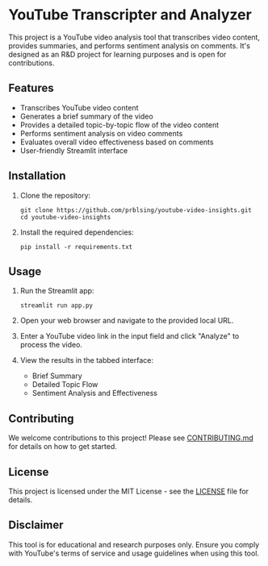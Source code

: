 # YouTube Transcripter and Analyzer

This project is a YouTube video analysis tool that transcribes video content, provides summaries, and performs sentiment analysis on comments. It's designed as an R&D project for learning purposes and is open for contributions.

## Features

- Transcribes YouTube video content
- Generates a brief summary of the video
- Provides a detailed topic-by-topic flow of the video content
- Performs sentiment analysis on video comments
- Evaluates overall video effectiveness based on comments
- User-friendly Streamlit interface

## Installation

1. Clone the repository:
   ```
   git clone https://github.com/prblsing/youtube-video-insights.git
   cd youtube-video-insights
   ```

2. Install the required dependencies:
   ```
   pip install -r requirements.txt
   ```

## Usage

1. Run the Streamlit app:
   ```
   streamlit run app.py
   ```

2. Open your web browser and navigate to the provided local URL.

3. Enter a YouTube video link in the input field and click "Analyze" to process the video.

4. View the results in the tabbed interface:
   - Brief Summary
   - Detailed Topic Flow
   - Sentiment Analysis and Effectiveness

## Contributing

We welcome contributions to this project! Please see [CONTRIBUTING.md](CONTRIBUTING.md) for details on how to get started.

## License

This project is licensed under the MIT License - see the [LICENSE](LICENSE) file for details.

## Disclaimer

This tool is for educational and research purposes only. Ensure you comply with YouTube's terms of service and usage guidelines when using this tool.
